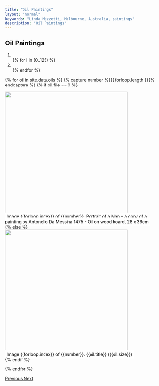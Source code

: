 ```yaml
---
title: "Oil Paintings"
layout: "normal"
keywords: "Linda Mezzetti, Melbourne, Australia, paintings"
description: "Oil Paintings"
---
```

<h2 class="text-center my-3 pt-4">Oil Paintings</h2>
<div class="mx-auto" style="width:100%;height:440px">
<div id="carouselCaptions" class="carousel slide carousel-fade pb-4" data-ride="carousel">
  <ol class="carousel-indicators">

<li class="active" data-target="#carouselCaptions" data-slide-to="0"></li>
{% for i in (0..125) %}
<li {% if i == '0' %}class="active" {% endif %} data-target="#carouselCaptions" data-slide-to="{{i}}"></li>
{% endfor %}
</ol>
<div class="carousel-inner">

{% for oil in site.data.oils %}
{% capture number %}{{ forloop.length }}{% endcapture %}
{% if oil.file == 0 %} 
<div class="carousel-item active">
<img style="height:400px;width:auto" src="{{"assets/img/oils/0.jpg" | relative_url }}" class="d-block w-100" />
<div style="bottom:-38px;" class="carousel-caption d-none d-md-block">
   <span style="padding:5px;color:black;background-color:white">Image {{forloop.index}} of {{number}}. Portrait of a Man – a copy of a painting by Antonello Da Messina 1475 - Oil on wood board, 28 x 36cm</span>
   </div>
   </div>
{% else %}
<div class="carousel-item">
<img style="height:400px;width:auto" src="../assets/img/oils/{{oil.file}}.jpg" class="d-block w-100" />
   <div style="bottom:-18px;" class="carousel-caption d-none d-md-block">
   <span style="padding:5px;color:black;background-color:white">Image {{forloop.index}} of {{number}}. {{oil.title}} ({{oil.size}})</span>
   </div>
   </div>
{% endif %}

{% endfor %}
  </div>
  <a class="carousel-control-prev" href="#carouselCaptions" role="button" data-slide="prev">
    <span class="carousel-control-prev-icon" aria-hidden="true"></span>
    <span class="sr-only">Previous</span>
  </a>
  <a class="carousel-control-next" href="#carouselCaptions" role="button" data-slide="next">
    <span class="carousel-control-next-icon" aria-hidden="true"></span>
    <span class="sr-only">Next</span>
  </a>
</div><!-- end carousel -->
</div>
<!-- end width -->

